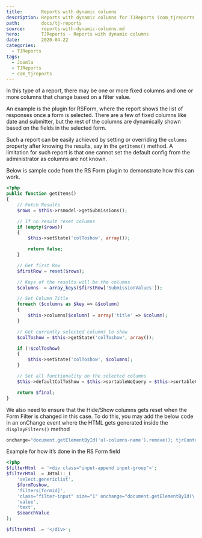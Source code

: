 ```yaml
---
title:       Reports with dynamic columns
description: Reports with dynamic columns for TJReports (com_tjreports), a reports manager for Joomla
path:        docs/tj-reports
source:      reports-with-dynamic-columns.md
hero:        TJReports - Reports with dynamic columns
date:        2020-04-22
categories:
  - TJReports
tags:
  - Joomla
  - TJReports
  - com_tjreports
---
```



In this type of a report, there may be one or more fixed columns and one or more columns that change based on a filter value.

An example is the plugin for RSForm, where the report shows the list of responses once a form is selected. There are a few of fixed columns like date and submitter, but the rest of the columns are dynamically shown based on the fields in the selected form.

Such a report can be easily achieved by setting or overriding the `columns` property after knowing the results, say in the `getItems()` method. A limitation for such report is that one cannot set the default config from the administrator as columns are not known.

Below is sample code from the RS Form plugin to demonstrate how this can work.

```php
<?php
public function getItems()
{
	// Fetch Results
	$rows = $this->rsmodel->getSubmissions();

	// If no result reset columns
	if (empty($rows))
	{
		$this->setState('colToshow', array());

		return false;
	}

	// Get first Row
	$firstRow = reset($rows);

	// Keys of the results will be the columns
	$columns  = array_keys($firstRow['SubmissionValues']);

	// Set Column Title
	foreach ($columns as $key => &$column)
	{
		$this->columns[$column] = array('title' => $column);
	}

	// Get currently selected columns to show
	$colToshow = $this->getState('colToshow', array());

	if (!$colToshow)
	{
		$this->setState('colToshow', $columns);
	}

	// Set all functionality on the selected columns
	$this->defaultColToShow = $this->sortableWoQuery = $this->sortableColumns  = $this->showhideCols = $columns;

	return $final;
}
```

We also need to ensure that the Hide/Show columns gets reset when the Form Filter is changed in this case. To do this, you may add the below code in an onChange event where the HTML gets generated inside the `displayFilters()` method

```javascript
onchange="document.getElementById('ul-columns-name').remove(); tjrContentUI.report.submitTJRData();"
```

Example for how it’s done in the RS Form field
```php
<?php
$filterHtml  = '<div class="input-append input-group">';
$filterHtml .= JHtml::_(
	'select.genericlist',
	$formToshow,
	'filters[formid]',
	'class="filter-input" size="1" onchange="document.getElementById(\'ul-columns-name\').remove(); tjrContentUI.report.submitTJRData();"',
	'value',
	'text',
	$searchValue
);

$filterHtml	.= '</div>';
```
